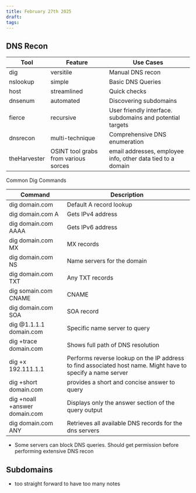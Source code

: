 ```yaml
---
title: February 27th 2025
draft: 
tags:
---
```

## DNS Recon

| Tool         | Feature                              | Use Cases                                                   |
| ------------ | ------------------------------------ | ----------------------------------------------------------- |
| dig          | versitile                            | Manual DNS recon                                            |
| nslookup     | simple                               | Basic DNS Queries                                           |
| host         | streamlined                          | Quick checks                                                |
| dnsenum      | automated                            | Discovering subdomains                                      |
| fierce       | recursive                            | User friendly interface. subdomains and potential targets   |
| dnsrecon     | multi-technique                      | Comprehensive DNS enumeration                               |
| theHarvester | OSINT tool grabs from various sorces | email addresses, employee info, other data tied to a domain |

Common Dig Commands


| Command                       | Description                                                                                                 |
| ----------------------------- | ----------------------------------------------------------------------------------------------------------- |
| dig domain.com                | Default A record lookup                                                                                     |
| dig domain.com A              | Gets IPv4 address                                                                                           |
| dig domain.com AAAA           | Gets IPv6 address                                                                                           |
| dig domain.com MX             | MX records                                                                                                  |
| dig domain.com NS             | Name servers for the domain                                                                                 |
| dig domain.com TXT            | Any TXT records                                                                                             |
| dig somain.com CNAME          | CNAME                                                                                                       |
| dig domain.com SOA            | SOA record                                                                                                  |
| dig @1.1.1.1 domain.com       | Specific name server to query                                                                               |
| dig +trace domain.com         | Shows full path of DNS resolution                                                                           |
| dig +x 192.111.1.1            | Performs reverse lookup on the IP address to find associated host name. Might have to specify a name server |
| dig +short domain.com         | provides a short and concise answer to query                                                                |
| dig +noall +answer domain.com | Displays only the answer section of the query output                                                        |
| dig domain.com ANY            | Retrieves all available DNS records for the dns servers                                                     |

- Some servers can block DNS queries. Should get permission before performing extensive DNS recon

## Subdomains
- too straight forward to have too many notes



